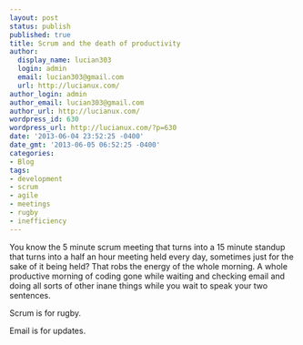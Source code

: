 ```yaml
---
layout: post
status: publish
published: true
title: Scrum and the death of productivity
author:
  display_name: lucian303
  login: admin
  email: lucian303@gmail.com
  url: http://lucianux.com/
author_login: admin
author_email: lucian303@gmail.com
author_url: http://lucianux.com/
wordpress_id: 630
wordpress_url: http://lucianux.com/?p=630
date: '2013-06-04 23:52:25 -0400'
date_gmt: '2013-06-05 06:52:25 -0400'
categories:
- Blog
tags:
- development
- scrum
- agile
- meetings
- rugby
- inefficiency
---
```

<p>You know the 5 minute scrum meeting that turns into a 15 minute standup that turns into a half an hour meeting held every day, sometimes just for the sake of it being held? That robs the energy of the whole morning. A whole productive morning of coding gone while waiting and checking email and doing all sorts of other inane things while you wait to speak your two sentences. </p>
<p>Scrum is for rugby.</p>
<p>Email is for updates.</p>
